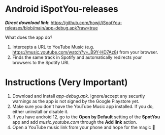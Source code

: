 # Android iSpotYou-releases

_**Direct download link**_: 
https://github.com/howji/iSpotYou-releases/blob/main/app-debug.apk?raw=true

What does the app do?
1. Intercepts a URL to YouTube Music (e.g. https://music.youtube.com/watch?v=_B9Y-HD7Az8) from your browser.
2. Finds the same track in Spotify and automatically redirects your browsers to the Spotify URL

# Instructions (Very Important)
1. Download and Install _app-debug.apk_. Ignore/accept any securtiy warnings as the app is not signed by the Google Playstore yet. 
2. Make sure you don't have the YouTube Music app installed. If you do, either uninstall or disable it. 
3. If you have android 12, go to the  **Open by Default** setting of the **SpotYou** app and add _music.youtube.com_ through the **Add link** action. 
4. Open a YouTube music link from your phone and hope for the magic 🤞
